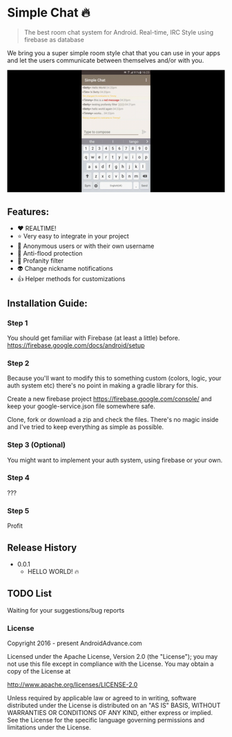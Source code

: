 # Simple Chat :fire:
> The best room chat system for Android. Real-time, IRC Style using firebase as database

We bring you a super simple room style chat that you can use in your apps and let the users communicate between themselves and/or with you.

![alt text](https://github.com/AndreiD/SimpleChat/blob/master/simple_chat_gif.gif "How the app looks 1")

## Features:

* :heart: REALTIME! 
* :star: Very easy to integrate in your project 
* :speech_balloon: Anonymous users or with their own username 
* :imp: Anti-flood protection 
* :cop: Profanity filter 
* :alien: Change nickname notifications 
* :+1: Helper methods for customizations  

## Installation Guide:

### Step 1
You should get familiar with Firebase (at least a little) before.
https://firebase.google.com/docs/android/setup

### Step 2
Because you'll want to modify this to something custom (colors, logic, your auth system etc) there's no point in making a gradle library for this. 

Create a new firebase project https://firebase.google.com/console/ and keep your google-service.json file somewhere safe.


Clone, fork or download a zip and check the files. 
There's no magic inside and I've tried to keep everything as simple as possible.

### Step 3 (Optional)
You might want to implement your auth system, using firebase or your own.

### Step 4 
???

### Step 5
Profit

## Release History

* 0.0.1
    * HELLO WORLD! :fire:

## TODO List
Waiting for your suggestions/bug reports

### License 

Copyright 2016 - present AndroidAdvance.com

Licensed under the Apache License, Version 2.0 (the "License");
you may not use this file except in compliance with the License.
You may obtain a copy of the License at

   http://www.apache.org/licenses/LICENSE-2.0

Unless required by applicable law or agreed to in writing, software
distributed under the License is distributed on an "AS IS" BASIS,
WITHOUT WARRANTIES OR CONDITIONS OF ANY KIND, either express or implied.
See the License for the specific language governing permissions and
limitations under the License.